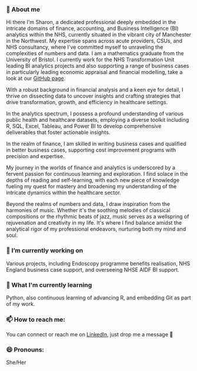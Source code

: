 ### 👋 About me
Hi there I'm Sharon, a dedicated professional deeply embedded in the intricate domains of finance, accounting, and Business Intelligence (BI) analytics within the NHS, currently situated in the vibrant city of Manchester in the Northwest. My expertise spans across acute providers, CSUs, and NHS consultancy, where I've committed myself to unraveling the complexities of numbers and data.  I am a mathematics graduate from the University of Bristol. I currently work for the NHS Transformation Unit leading BI analytics projects and also supporting a range of business cases in particularly leading economic appraisal and financial modelling, take a look at our [GitHub page](https://github.com/NHS-Transformation-Unit).

With a robust background in financial analysis and a keen eye for detail, I thrive on dissecting data to uncover insights and crafting strategies that drive transformation, growth, and efficiency in healthcare settings. 

In the analytics spectrum, I possess a profound understanding of various public health and healthcare datasets, employing a diverse toolkit including R, SQL, Excel, Tableau, and Power BI to develop comprehensive deliverables that foster actionable insights.

In the realm of finance, I am skilled in writing business cases and qualified in better business cases, supporting cost improvement programs with precision and expertise.

My journey in the worlds of finance and analytics is underscored by a fervent passion for continuous learning and exploration. I find solace in the depths of reading and self-learning, with each new piece of knowledge fueling my quest for mastery and broadening my understanding of the intricate dynamics within the healthcare sector.

Beyond the realms of numbers and data, I draw inspiration from the harmonies of music. Whether it's the soothing melodies of classical compositions or the rhythmic beats of jazz, music serves as a wellspring of rejuvenation and creativity in my life. It's where I find balance amidst the analytical rigor of my professional endeavors, nurturing both my mind and soul.

### 🔭 I’m currently working on 
Various projects, including Endoscopy programme benefits realisation, NHS England business case support, and overseeing NHSE AIDF BI support.

### 🌱 What I'm currently learning
Python, also continuous learning of advancing R, and embedding Git as part of my work.

### 📫 How to reach me: 
You can connect or reach me on [LinkedIn](https://www.linkedin.com/in/sharon-lai-56698973/), just drop me a message :slightly_smiling_face:

### 😄 Pronouns: 
She/Her


<!--
**SLai-mc/SLai-mc** is a ✨ _special_ ✨ repository because its `README.md` (this file) appears on your GitHub profile.

Here are some ideas to get you started:


- 👯 I’m looking to collaborate on ...
- 🤔 I’m looking for help with ...
- 💬 Ask me about ...
- 📫 How to reach me: 
- 😄 Pronouns: She/Her
- ⚡ Fun fact: ...
-->
